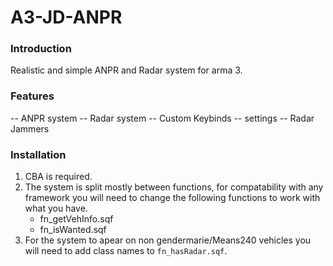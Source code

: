 # A3-JD-ANPR

### Introduction
Realistic and simple ANPR and Radar system for arma 3.

### Features
-- ANPR system
-- Radar system
-- Custom Keybinds
-- settings
-- Radar Jammers 

### Installation
1. CBA is required.
2. The system is split mostly between functions, for compatability with any framework you will need to change the following functions to work with what you have.  
    - fn_getVehInfo.sqf
    - fn_isWanted.sqf
3. For the system to apear on non gendermarie/Means240 vehicles you will need to add class names to `fn_hasRadar.sqf`.